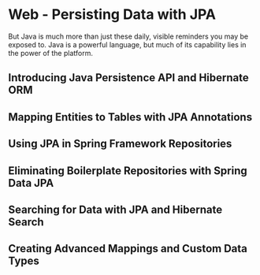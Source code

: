 # Web - Persisting Data with JPA

But Java is much more than just these daily, visible reminders you may be exposed to. Java is a powerful language, but
much of its capability lies in the power of the platform.

## Introducing Java Persistence API and Hibernate ORM
## Mapping Entities to Tables with JPA Annotations
## Using JPA in Spring Framework Repositories
## Eliminating Boilerplate Repositories with Spring Data JPA
## Searching for Data with JPA and Hibernate Search
## Creating Advanced Mappings and Custom Data Types


